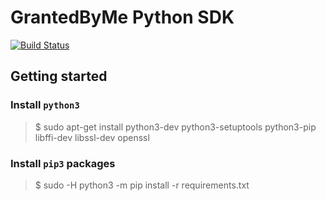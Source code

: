 # GrantedByMe Python SDK
[![Build Status](https://travis-ci.org/grantedbyme/grantedbyme-python-sdk.svg?branch=master)](https://travis-ci.org/grantedbyme/grantedbyme-python-sdk)

## Getting started

### Install `python3`

> $ sudo apt-get install python3-dev python3-setuptools python3-pip libffi-dev libssl-dev openssl

### Install `pip3` packages

> $ sudo -H python3 -m pip install -r requirements.txt
